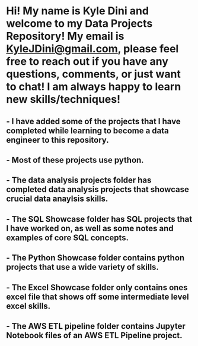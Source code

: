 # Hi! My name is Kyle Dini and welcome to my Data Projects Repository! My email is KyleJDini@gmail.com, please feel free to reach out if you have any questions, comments, or just want to chat! I am always happy to learn new skills/techniques!
## - I have added some of the projects that I have completed while learning to become a data engineer to this repository.
## - Most of these projects use python.
## - The data analysis projects folder has completed data analysis projects that showcase crucial data anaylsis skills.
## - The SQL Showcase folder has SQL projects that I have worked on, as well as some notes and examples of core SQL concepts.
## - The Python Showcase folder contains python projects that use a wide variety of skills.
## - The Excel Showcase folder only contains ones excel file that shows off some intermediate level excel skills.
## - The AWS ETL pipeline folder contains Jupyter Notebook files of an AWS ETL Pipeline project.
